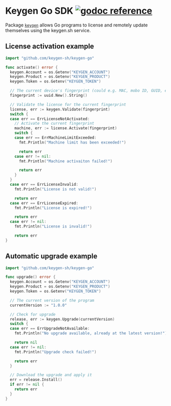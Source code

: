 # Keygen Go SDK [![godoc reference](https://godoc.org/github.com/keygen-sh/keygen-go?status.png)](https://godoc.org/github.com/keygen-sh/keygen-go)

Package [`keygen`](https://pkg.go.dev/github.com/keygen-sh/keygen-go) allows Go programs
to license and remotely update themselves using the keygen.sh service.

## License activation example

```go
import "github.com/keygen-sh/keygen-go"

func activate() error {
  keygen.Account = os.Getenv("KEYGEN_ACCOUNT")
  keygen.Product = os.Getenv("KEYGEN_PRODUCT")
  keygen.Token = os.Getenv("KEYGEN_TOKEN")

  // The current device's fingerprint (could e.g. MAC, mobo ID, GUID, etc.)
  fingerprint := uuid.New().String()

  // Validate the license for the current fingerprint
  license, err := keygen.Validate(fingerprint)
  switch {
  case err == ErrLicenseNotActivated:
    // Activate the current fingerprint
    machine, err := license.Activate(fingerprint)
    switch {
    case err == ErrMachineLimitExceeded:
      fmt.Println("Machine limit has been exceeded!")

      return err
    case err != nil:
      fmt.Println("Machine activaiton failed!")

      return err
    }
  }
  case err == ErrLicenseInvalid:
    fmt.Println("License is not valid!")

    return err
  case err == ErrLicenseExpired:
    fmt.Println("License is expired!")

    return err
  case err != nil:
    fmt.Println("License is invalid!")

    return err
}
```

## Automatic upgrade example

```go
import "github.com/keygen-sh/keygen-go"

func upgrade() error {
  keygen.Account = os.Getenv("KEYGEN_ACCOUNT")
  keygen.Product = os.Getenv("KEYGEN_PRODUCT")
  keygen.Token = os.Getenv("KEYGEN_TOKEN")

  // The current version of the program
  currentVersion := "1.0.0"

  // Check for upgrade
  release, err := keygen.Upgrade(currentVersion)
  switch {
  case err == ErrUpgradeNotAvailable:
    fmt.Println("No upgrade available, already at the latest version!")

    return nil
  case err != nil:
    fmt.Println("Upgrade check failed!")

    return err
  }

  // Download the upgrade and apply it
  err = release.Install()
  if err != nil {
    return err
  }
}
```
